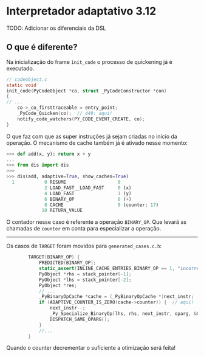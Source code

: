 # Interpretador adaptativo 3.12

TODO: Adicionar os diferenciais da DSL

## O que é diferente?

Na inicialização do frame `init_code` o processo de quickening já é executado.

```c
// codeobject.c
static void
init_code(PyCodeObject *co, struct _PyCodeConstructor *con)
{
// ...
    co->_co_firsttraceable = entry_point;
    _PyCode_Quicken(co);  // 449: aqui!
    notify_code_watchers(PY_CODE_EVENT_CREATE, co);
}
```

O que faz com que as super instruções já sejam criadas no início da operação. O mecanismo de cache também já é ativado nesse momento:

```python
>>> def add(x, y): return x + y
... 
>>> from dis import dis
>>> 
>>> dis(add, adaptive=True, show_caches=True)
  1           0 RESUME                   0
              2 LOAD_FAST__LOAD_FAST     0 (x)
              4 LOAD_FAST                1 (y)
              6 BINARY_OP                0 (+)
              8 CACHE                    0 (counter: 17)
             10 RETURN_VALUE
```

O contador nesse caso é referente a operação `BINARY_OP`. Que levará as chamadas de `counter` em conta para especializar a operação.

---

Os casos de `TARGET` foram movidos para `generated_cases.c.h`:

```c
        TARGET(BINARY_OP) {
            PREDICTED(BINARY_OP);
            static_assert(INLINE_CACHE_ENTRIES_BINARY_OP == 1, "incorrect cache size");
            PyObject *rhs = stack_pointer[-1];
            PyObject *lhs = stack_pointer[-2];
            PyObject *res;
			// ...
            _PyBinaryOpCache *cache = (_PyBinaryOpCache *)next_instr;
            if (ADAPTIVE_COUNTER_IS_ZERO(cache->counter)) {  // aqui!
                next_instr--;
                _Py_Specialize_BinaryOp(lhs, rhs, next_instr, oparg, &GETLOCAL(0));
                DISPATCH_SAME_OPARG();
            }
			//...
        }
```

Quando o counter decrementar o suficiente a otimização será feita!
